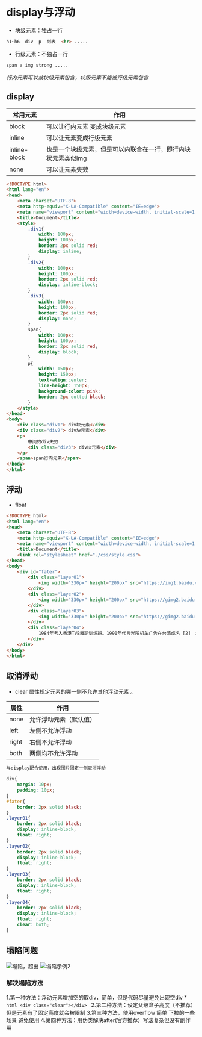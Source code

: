 # display与浮动

- 块级元素：独占一行
```html
h1~h6  div  p  列表  <hr> .....
```

- 行级元素：不独占一行
```html
span a img strong .....
```
_行内元素可以被块级元素包含，块级元素不能被行级元素包含_

## display
常用元素|作用
---|---
block|可以让行内元素 变成块级元素
inline|可以让元素变成行级元素
inline-block|也是一个块级元素，但是可以内联合在一行，即行内块状元素类似img
none|可以让元素失效

```html
<!DOCTYPE html>
<html lang="en">
<head>
    <meta charset="UTF-8">
    <meta http-equiv="X-UA-Compatible" content="IE=edge">
    <meta name="viewport" content="width=device-width, initial-scale=1.0">
    <title>Document</title>
    <style>
        .div1{
            width: 100px;
            height: 100px;
            border: 2px solid red;
            display: inline;
        }
        .div2{
            width: 100px;
            height: 100px;
            border: 2px solid red;
            display: inline-block;
        }
        .div3{
            width: 100px;
            height: 100px;
            border: 2px solid red;
            display: none;
        }
        span{
            width: 100px;
            height: 100px;
            border: 2px solid red;
            display: block;
        }
        p{
            width: 150px;
            height: 150px;
            text-align:center;
            line-height: 150px;
            background-color: pink;
            border: 2px dotted black;
        }
    </style>
</head>
<body>
    <div class="div1"> div块元素</div>
    <div class="div2"> div块元素</div>
    <p>
        中间的div失效
        <div class="div3"> div块元素</div>
    </p>
    <span>span行内元素</span>
</body>
</html>
```

## 浮动
- float 
```html
<!DOCTYPE html>
<html lang="en">
<head>
    <meta charset="UTF-8">
    <meta http-equiv="X-UA-Compatible" content="IE=edge">
    <meta name="viewport" content="width=device-width, initial-scale=1.0">
    <title>Document</title>
    <link rel="stylesheet" href="./css/style.css">
</head>
<body>
    <div id="fater">
        <div class="layer01">
            <img width="330px" height="200px" src="https://img1.baidu.com/it/u=1726475353,306474546&fm=253&fmt=auto&app=138&f=JPEG?w=889&h=500" alt="">
        </div>
        <div class="layer02">
            <img width="330px" height="200px" src="https://gimg2.baidu.com/image_search/src=http%3A%2F%2Fi.img16888.com%2Fupload%2FImages%2F2021%2F04%2F795991617933372.jpg&refer=http%3A%2F%2Fi.img16888.com&app=2002&size=f9999,10000&q=a80&n=0&g=0n&fmt=auto?sec=1665152836&t=f52b70b6e824f015fddbce95c8d95793" alt="">
        </div>
        <div class="layer03">
            <img width="330px" height="200px" src="https://gimg2.baidu.com/image_search/src=http%3A%2F%2Fbkimg.cdn.bcebos.com%2Fpic%2Ffaf2b2119313b07e1fcfe16101d7912397dd8c6d&refer=http%3A%2F%2Fbkimg.cdn.bcebos.com&app=2002&size=f9999,10000&q=a80&n=0&g=0n&fmt=auto?sec=1665152883&t=7ae4842d6012841a0642e5570c1dcf7a" alt="">
        </div>
        <div class="layer04">
            1984年考入香港TVB舞蹈训练班。1990年代言光阳机车广告在台湾成名 [2] ；
        </div>
    </div>
</body>
</html>
```
## 取消浮动
- clear 属性规定元素的哪一侧不允许其他浮动元素 。

属性|作用
--|---
none|允许浮动元素（默认值）
left|左侧不允许浮动
right|右侧不允许浮动
both|两侧均不允许浮动

```txt
与display配合使用，出现图片固定一侧取消浮动
```


```css
div{
    margin: 10px;
    padding: 10px;
}
#fater{
    border: 2px solid black;
}
.layer01{
    border: 2px solid black;
    display: inline-block;
    float: right;
}
.layer02{
    border: 2px solid black;
    display: inline-block;
    float: right;
}
.layer03{
    border: 2px solid black;
    display: inline-block;
    float: right;
}
.layer04{
    border: 2px solid black;
    display: inline-block;
    float: right;
    clear: both;
}
```

## 塌陷问题
![塌陷，超出](https://user-images.githubusercontent.com/109905813/189154173-47c94c95-1179-49f6-aa7f-79ae21202f59.png)
![塌陷示例2](https://user-images.githubusercontent.com/109905813/189154257-7bc73254-bb77-4659-94d9-a3547014916c.png)

### 解决塌陷方法
1.第一种方法：浮动元素增加空的取div，简单，但是代码尽量避免出现空div
    * ```html
    <div class="clear"></div>
    ```
2.第二种方法：设定父级盒子高度（不推荐）但是元素有了固定高度就会被限制
3.第三种方法，使用overflow 简单 下拉的一些场景 避免使用
4.第四种方法：用伪类解决after(官方推荐）写法复杂但没有副作用










